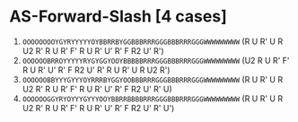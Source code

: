 # AS-Forward-Slash [4 cases]

1. `OOOOOOOOYGYRYYYYYOYBBRRBYGGBBBRRRGGGBBBRRRGGGWWWWWWWWW` (R U R' U R U2 R' R U R' F' R U R' U' R' F R2 U' R')
1. `OOOOOOBRROYYYYYRYGYGGYOOYBBBBBRRRGGGBBBRRRGGGWWWWWWWWW` (U2 R U R' F' R U R' U' R' F R2 U' R' R U R' U R U2 R')
1. `OOOOOOBBYYYGYYYOYRRRBYGGYOOBBBRRRGGGBBBRRRGGGWWWWWWWWW` (R U R' U R U2 R' R U R' F' R U R' U' R' F R2 U' R' U)
1. `OOOOOOGGYRYOYYYGYYYOOYBBRRBBBBRRRGGGBBBRRRGGGWWWWWWWWW` (R U R' U R U2 R' R U R' F' R U R' U' R' F R2 U' R' U')
